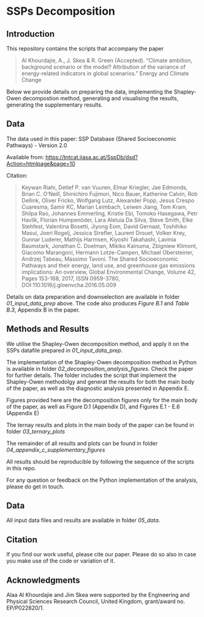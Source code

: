 # SSPs Decomposition

## Introduction
This repository contains the scripts that accompany the paper
> Al Khourdajie, A., J. Skea & R. Green (Accepted). “Climate ambition, background scenario or the model? Attribution of the variance of energy-related indicators in global scenarios.” Energy and Climate Change

Below we provide details on preparing the data, implementing the Shapley-Owen decompostion method, generating and visualising the results, generating the supplementary results.      

## Data
The data used in this paper: SSP Database (Shared Socioeconomic Pathways) - Version 2.0

Available from: https://tntcat.iiasa.ac.at/SspDb/dsd?Action=htmlpage&page=10

Citation:
> Keywan Riahi, Detlef P. van Vuuren, Elmar Kriegler, Jae Edmonds, Brian C. O’Neill, Shinichiro Fujimori, Nico Bauer, Katherine Calvin, Rob Dellink, Oliver Fricko, Wolfgang Lutz, Alexander Popp, Jesus Crespo Cuaresma, Samir KC, Marian Leimbach, Leiwen Jiang, Tom Kram, Shilpa Rao, Johannes Emmerling, Kristie Ebi, Tomoko Hasegawa, Petr Havlík, Florian Humpenöder, Lara Aleluia Da Silva, Steve Smith, Elke Stehfest, Valentina Bosetti, Jiyong Eom, David Gernaat, Toshihiko Masui, Joeri Rogelj, Jessica Strefler, Laurent Drouet, Volker Krey, Gunnar Luderer, Mathijs Harmsen, Kiyoshi Takahashi, Lavinia Baumstark, Jonathan C. Doelman, Mikiko Kainuma, Zbigniew Klimont, Giacomo Marangoni, Hermann Lotze-Campen, Michael Obersteiner, Andrzej Tabeau, Massimo Tavoni. The Shared Socioeconomic Pathways and their energy, land use, and greenhouse gas emissions implications: An overview, Global Environmental Change, Volume 42, Pages 153-168, 2017, ISSN 0959-3780, DOI:110.1016/j.gloenvcha.2016.05.009

Details on data preparation and downselection are available in folder *01_input_data_prep* above. The code also produces *Figure B.1* and *Table B.3*, Appendix B in the paper.

## Methods and Results
We utilise the Shapley-Owen decomposition method, and apply it on the SSPs datafile prepared in *01_input_data_prep*.

The implementation of the Shapley-Owen decomposition method in Python is available in folder *02_decomposition_analysis_figures*. Check the paper for further details. The folder includes the script that implement the Shapley-Owen methodolgy and generat the results for both the main body of the paper, as well as the diagnostic analysis presented in Appendix E. 

Figures provided here are the decomposition figures only for the main body of the paper, as well as Figure D.1 (Appendix D), and Figures E.1 - E.6 (Appendix E) 

The ternay results and plots in the main body of the paper can be found in folder *03_ternary_plots*

The remainder of all results and plots can be found in folder *04_appendix_c_supplementary_figures*

All results should be reproducible by following the sequence of the scripts in this repo. 

For any question or feedback on the Python implementation of the analysis, please do get in touch.

## Data
All input data files and results are available in folder *05_data*.

## Citation
If you find our work useful, please cite our paper. Please do so also in case you make use of the code or variation of it. 

## Acknowledgments
Alaa Al Khourdajie and Jim Skea were supported by the Engineering and Physical Sciences Research Council, United Kingdom, grant/award no. EP/P022820/1. 

